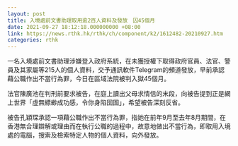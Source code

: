 ```yaml
---
layout: post
title: 入境處前文書助理取用逾2百人資料及發放　囚45個月
date: 2021-09-27 18:12:18.000000000 +08:00
link: https://news.rthk.hk/rthk/ch/component/k2/1612482-20210927.htm
categories: rthk
---
```


一名入境處前文書助理涉嫌登入政府系統，在未獲授權下取得政府官員、法官、警員及其家屬等215人的個人資料，交予通訊軟件Telegram的頻道發放，早前承認藉公職作出不當行為罪，今日在區域法院被判入獄45個月。

法官陳廣池在判刑前要求被告，在庭上讀出父母求情信的末段，向被告提到正是網上世界「虛無縹緲成功感，令你身陷囹圄」，希望被告深刻反省。

被告孔穎琛承認一項藉公職作出不當行為罪，指她在前年9月至去年8月期間，在香港無合理辯解或理由而在執行公職的過程中，故意地做出不當行為，即取用入境處的電腦，搜索及檢索特定人物的個人資料，向外發放。
